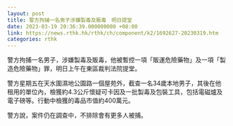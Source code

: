 ```yaml
---
layout: post
title: 警方拘捕一名男子涉嫌製毒及販毒　明日提堂
date: 2023-03-19 20:36:39.000000000 +08:00
link: https://news.rthk.hk/rthk/ch/component/k2/1692627-20230319.htm
categories: rthk
---
```


警方拘捕一名男子，涉嫌製毒及販毒，他被暫控一項「販運危險藥物」及一項「製造危險藥物」罪，明日上午在東區裁判法院提堂。  

警方星期五在天水圍濕地公園路一個屋苑外，截查一名34歲本地男子，其後在他租用的單位內，檢獲約4.3公斤懷疑可卡因及一批製毒及包裝工具，包括電磁爐及電子磅等。行動中檢獲的毒品市值約400萬元。 

警方說，案件仍在調查中，不排除會有更多人被捕。
